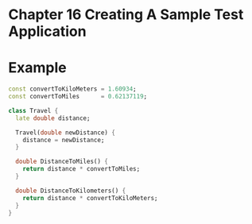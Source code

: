 # Chapter 16 Creating A Sample Test Application

# Example

```dart
const convertToKiloMeters = 1.60934;
const convertToMiles      = 0.62137119;

class Travel {
  late double distance;

  Travel(double newDistance) {
    distance = newDistance;
  }

  double DistanceToMiles() {
    return distance * convertToMiles;
  }

  double DistanceToKilometers() {
    return distance * convertToKiloMeters;
  }
}

```

